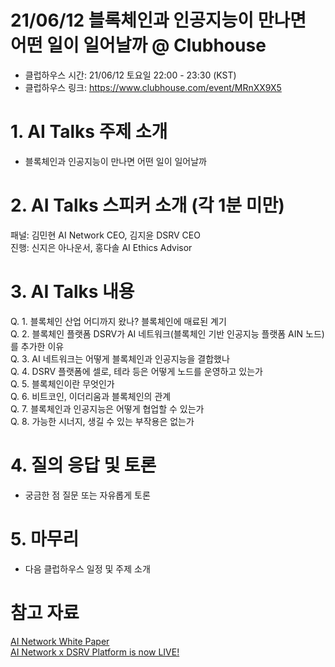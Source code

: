 # 21/06/12 블록체인과 인공지능이 만나면 어떤 일이 일어날까 @ Clubhouse

- 클럽하우스 시간: 21/06/12 토요일 22:00 - 23:30 (KST)
- 클럽하우스 링크: https://www.clubhouse.com/event/MRnXX9X5

# 1. AI Talks 주제 소개
- 블록체인과 인공지능이 만나면 어떤 일이 일어날까 

# 2. AI Talks 스피커 소개 (각 1분 미만)
패널: 김민현 AI Network CEO, 김지윤 DSRV CEO   
진행: 신지은 아나운서, 홍다솔 AI Ethics Advisor     

# 3. AI Talks 내용

Q. 1. 블록체인 산업 어디까지 왔나? 블록체인에 매료된 계기  
Q. 2. 블록체인 플랫폼 DSRV가 AI 네트워크(블록체인 기반 인공지능 플랫폼 AIN 노드)를 추가한 이유  
Q. 3. AI 네트워크는 어떻게 블록체인과 인공지능을 결합했나  
Q. 4. DSRV 플랫폼에 셀로, 테라 등은 어떻게 노드를 운영하고 있는가  
Q. 5. 블록체인이란 무엇인가  
Q. 6. 비트코인, 이더리움과 블록체인의 관계  
Q. 7. 블록체인과 인공지능은 어떻게 협업할 수 있는가  
Q. 8. 가능한 시너지, 생길 수 있는 부작용은 없는가  

# 4. 질의 응답 및 토론 
- 궁금한 점 질문 또는 자유롭게 토론  

# 5. 마무리   
- 다음 클럽하우스 일정 및 주제 소개  

# 참고 자료 
[AI Network White Paper](https://ai-network.medium.com/ai-network-white-paper-e6d551c3f9ad)  
[AI Network x DSRV Platform is now LIVE!](https://medium.com/ai-network/ai-network-x-dsrv-platform-is-now-live-c6698115c507)  


